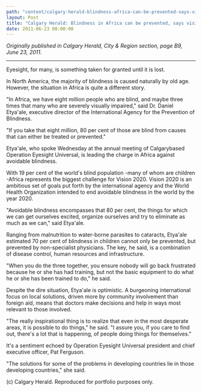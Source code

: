 ```yaml
---
path: "content/calgary-herald-blindness-africa-can-be-prevented-says-visiting-expert"
layout: Post
title: "Calgary Herald: Blindness in Africa can be prevented, says visiting expert"
date: 2011-06-23 08:00:00
---
```


*Originally published in Calgary Herald, City & Region section, page B9, June 23, 2011.*

---

Eyesight, for many, is something taken for granted until it is lost.

In North America, the majority of blindness is caused naturally by old age. However, the situation in Africa is quite a different story.

"In Africa, we have eight million people who are blind, and maybe three times that many who are severely visually impaired," said Dr. Daniel Etya'ale, executive director of the International Agency for the Prevention of Blindness.

"If you take that eight million, 80 per cent of those are blind from causes that can either be treated or prevented."

Etya'ale, who spoke Wednesday at the annual meeting of Calgarybased Operation Eyesight Universal, is leading the charge in Africa against avoidable blindness.

With 19 per cent of the world's blind population -many of whom are children -Africa represents the biggest challenge for Vision 2020. Vision 2020 is an ambitious set of goals put forth by the international agency and the World Health Organization intended to end avoidable blindness in the world by the year 2020.

"Avoidable blindness encompasses that 80 per cent, the things for which we can get ourselves excited, organize ourselves and try to eliminate as much as we can," said Etya'ale.

Ranging from malnutrition to water-borne parasites to cataracts, Etya'ale estimated 70 per cent of blindness in children cannot only be prevented, but prevented by non-specialist physicians. The key, he said, is a combination of disease control, human resources and infrastructure.

"When you do the three together, you ensure nobody will go back frustrated because he or she has had training, but not the basic equipment to do what he or she has been trained to do," he said.

Despite the dire situation, Etya'ale is optimistic. A burgeoning international focus on local solutions, driven more by community involvement than foreign aid, means that doctors make decisions and help in ways most relevant to those involved.

"The really inspirational thing is to realize that even in the most desperate areas, it is possible to do things," he said. "I assure you, if you care to find out, there's a lot that is happening, of people doing things for themselves."

It's a sentiment echoed by Operation Eyesight Universal president and chief executive officer, Pat Ferguson.

"The solutions for some of the problems in developing countries lie in those developing countries," she said.

(c) Calgary Herald. Reproduced for portfolio purposes only.